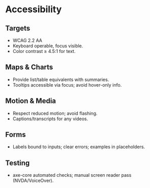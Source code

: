 # Accessibility

## Targets
- WCAG 2.2 AA
- Keyboard operable, focus visible.
- Color contrast ≥ 4.5:1 for text.

## Maps & Charts
- Provide list/table equivalents with summaries.
- Tooltips accessible via focus; avoid hover-only info.

## Motion & Media
- Respect reduced motion; avoid flashing.
- Captions/transcripts for any videos.

## Forms
- Labels bound to inputs; clear errors; examples in placeholders.

## Testing
- axe-core automated checks; manual screen reader pass (NVDA/VoiceOver).
